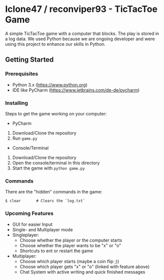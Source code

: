 # Iclone47 / reconviper93 - TicTacToe Game
A simple TicTacToe game with a computer that blocks. The play is stored in a log data. 
We used Python because we are ongoing developer and were using this project to enhance our skills in Python. 

## Getting Started

### Prerequisites
* Python 3.x (https://www.python.org)
* IDE like PyCharm (https://www.jetbrains.com/de-de/pycharm)

### Installing
Steps to get the game working on your computer:

* PyCharm
1. Download/Clone the repository
2. Run `game.py`

* Console/Terminal
1. Download/Clone the repository
2. Open the console/terminal in this directory
3. Start the game with `python game.py`

### Commands
There are the "hidden" commands in the game:
```
$ clear       # Clears the `log.txt` 
```

### Upcoming Features                                                          
* GUI for easier Input
* Single- and Multiplayer mode
* Singleplayer:
  * Choose whether the player or the computer starts
  * Choose whether the player wants to be "x" or "o"
  * Shortcuts to ent or restart the game
* Multiplayer:
  * Choose which player starts (maybe a coin flip ;))
  * Choose which player gets "x" or "o" (linked with feature above)
  * Chat System with active writing and quick finished messages
